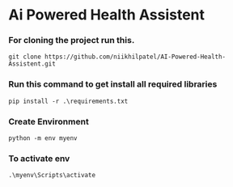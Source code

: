 # Ai Powered Health Assistent


### For cloning the project run this.
````
git clone https://github.com/niikhilpatel/AI-Powered-Health-Assistent.git

````

### Run  this command to get install all required libraries
````
pip install -r .\requirements.txt
````

### Create Environment

````
python -m env myenv
````

### To activate env

````
.\myenv\Scripts\activate
````


